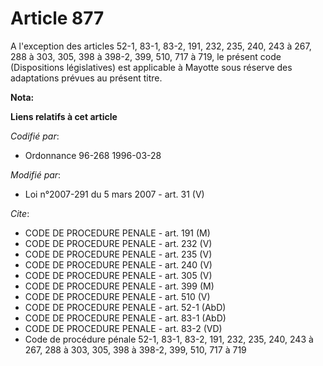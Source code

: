 # Article 877

A l'exception des articles 52-1, 83-1, 83-2, 191, 232, 235, 240, 243 à 267, 288 à 303, 305, 398 à 398-2, 399, 510, 717 à 719,
le présent code (Dispositions législatives) est applicable à Mayotte sous réserve des adaptations prévues au présent titre.

**Nota:**



**Liens relatifs à cet article**

_Codifié par_:

  - Ordonnance 96-268 1996-03-28

_Modifié par_:

  - Loi n°2007-291 du 5 mars 2007 - art. 31 (V)

_Cite_:

  - CODE DE PROCEDURE PENALE - art. 191 (M)
  - CODE DE PROCEDURE PENALE - art. 232 (V)
  - CODE DE PROCEDURE PENALE - art. 235 (V)
  - CODE DE PROCEDURE PENALE - art. 240 (V)
  - CODE DE PROCEDURE PENALE - art. 305 (V)
  - CODE DE PROCEDURE PENALE - art. 399 (M)
  - CODE DE PROCEDURE PENALE - art. 510 (V)
  - CODE DE PROCEDURE PENALE - art. 52-1 (AbD)
  - CODE DE PROCEDURE PENALE - art. 83-1 (AbD)
  - CODE DE PROCEDURE PENALE - art. 83-2 (VD)
  - Code de procédure pénale 52-1, 83-1, 83-2, 191, 232, 235, 240, 243 à 267, 288 à 303, 305, 398 à 398-2, 399, 510, 717 à 719
